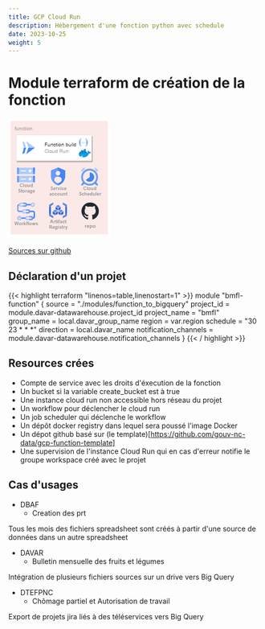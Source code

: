 ```yaml
---
title: GCP Cloud Run
description: Hébergement d'une fonction python avec schedule
date: 2023-10-25
weight: 5
---
```

# Module terraform de création de la fonction

![Image alt](function.PNG)

[Sources sur github](https://github.com/gouv-nc-data/data-gitops/tree/main/modules/function_to_bigquery)

## Déclaration d'un projet

{{< highlight terraform "linenos=table,linenostart=1" >}}
module "bmfl-function" {
  source                = "./modules/function_to_bigquery"
  project_id            = module.davar-datawarehouse.project_id
  project_name          = "bmfl"
  group_name            = local.davar_group_name
  region                = var.region
  schedule              = "30 23 * * *"
  direction             = local.davar_name
  notification_channels = module.davar-datawarehouse.notification_channels
}
{{< / highlight >}}

## Resources crées
- Compte de service avec les droits d'éxecution de la fonction
- Un bucket si la variable create_bucket est à true
- Une instance cloud run non accessible hors réseau du projet
- Un workflow pour déclencher le cloud run
- Un job scheduler qui déclenche le workflow
- Un dépôt docker registry dans lequel sera poussé l'image Docker
- Un dépot github basé sur (le template)[https://github.com/gouv-nc-data/gcp-function-template]
- Une supervision de l'instance Cloud Run qui en cas d'erreur notifie le groupe workspace créé avec le projet

## Cas d'usages
* DBAF
  * Creation des prt 

Tous les mois des fichiers spreadsheet sont créés à partir d'une source de données dans un autre spreadsheet

* DAVAR
  *  Bulletin mensuelle des fruits et légumes

Intégration de plusieurs fichiers sources sur un drive vers Big Query

* DTEFPNC
  * Chômage partiel et Autorisation de travail

Export de projets jira liés à des téléservices vers Big Query
